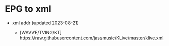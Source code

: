 # EPG to xml

* xml addr (updated 2023-08-21)

  - [WAVVE/TVING/KT]
    https://raw.githubusercontent.com/jassmusic/KLive/master/klive.xml

